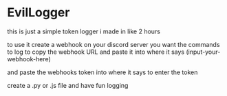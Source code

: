 # EvilLogger
this is just a simple token logger i made in like 2 hours

to use it create a webhook on your discord server you want the commands to log to 
copy the webhook URL and paste it into where it says (input-your-webhook-here)

and paste the webhooks token into where it says to enter the token 

create a .py or .js file and have fun logging 
